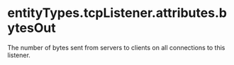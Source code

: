 # entityTypes.tcpListener.attributes.bytesOut

The number of bytes sent from servers to clients on all connections to this listener.

